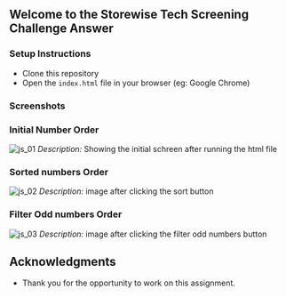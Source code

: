 ## Welcome to the Storewise Tech Screening Challenge Answer

### Setup Instructions
- Clone this repository
- Open the `index.html` file in your browser (eg: Google Chrome)


### Screenshots

### Initial Number Order
![js_01](https://github.com/user-attachments/assets/9a934d63-47ad-489c-bcfc-cd0b584ceebc)
*Description:* Showing the initial schreen after running the html file

### Sorted numbers Order
![js_02](https://github.com/user-attachments/assets/a6ce0ba8-e14c-4a1c-b293-836aa6f49b85)
*Description:* image after clicking the sort button

### Filter Odd numbers Order
![js_03](https://github.com/user-attachments/assets/108b95c1-b0f0-45b4-a6a2-fbc6411d7fd8)
*Description:* image after clicking the filter odd numbers button

## Acknowledgments

- Thank you for the opportunity to work on this assignment.



